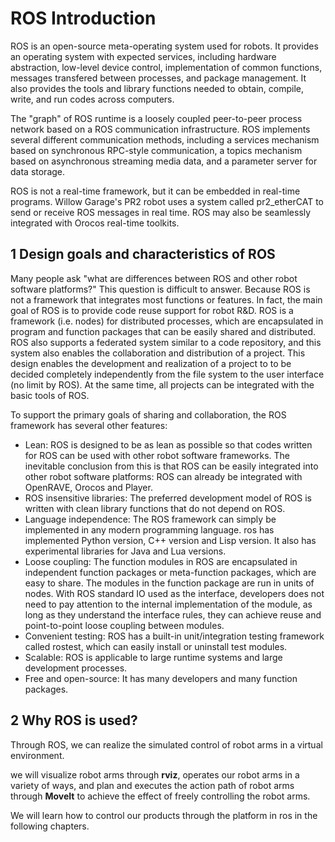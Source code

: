 # ROS Introduction

ROS is an open-source meta-operating system used for robots. It provides an operating system with expected services, including hardware abstraction, low-level device control, implementation of common functions, messages transfered between processes, and package management. It also provides the tools and library functions needed to obtain, compile, write, and run codes across computers.

The "graph" of ROS runtime is a loosely coupled peer-to-peer process network based on a ROS communication infrastructure. ROS implements several different communication methods, including a services mechanism based on synchronous RPC-style communication, a topics mechanism based on asynchronous streaming media data, and a parameter server for data storage.

ROS is not a real-time framework, but it can be embedded in real-time programs. Willow Garage's PR2 robot uses a system called pr2_etherCAT to send or receive ROS messages in real time. ROS may also be seamlessly integrated with Orocos real-time toolkits.

## 1 Design goals and characteristics of ROS

Many people ask "what are differences between ROS and other robot software platforms?" This question is difficult to answer. Because ROS is not a framework that integrates most functions or features. In fact, the main goal of ROS is to provide code reuse support for robot R&D. ROS is a framework (i.e. nodes) for distributed processes, which are encapsulated in program and function packages that can be easily shared and distributed. ROS also supports a federated system similar to a code repository, and this system also enables the collaboration and distribution of a project. This design enables the development and realization of a project to to be decided completely independently from the file system to the user interface (no limit by ROS). At the same time, all projects can be integrated with the basic tools of ROS.

To support the primary goals of sharing and collaboration, the ROS framework has several other features:

 * Lean: ROS is designed to be as lean as possible so that codes written for ROS can be used with other robot software frameworks. The inevitable conclusion from this is that ROS can be easily integrated into other robot software platforms: ROS can already be integrated with OpenRAVE, Orocos and Player.
 * ROS insensitive libraries: The preferred development model of ROS is written with clean library functions that do not depend on ROS.
 * Language independence: The ROS framework can simply be implemented in any modern programming language. ros has implemented Python version, C++ version and Lisp version. It also has experimental libraries for Java and Lua versions.
 * Loose coupling: The function modules in ROS are encapsulated in independent function packages or meta-function packages, which are easy to share. The modules in the function package are run in units of nodes. With ROS standard IO used as the interface, developers does not need to pay attention to the internal implementation of the module, as long as they understand the interface rules, they can achieve reuse and point-to-point loose coupling between modules.
 * Convenient testing: ROS has a built-in unit/integration testing framework called rostest, which can easily install or uninstall test modules.
 * Scalable: ROS is applicable to large runtime systems and large development processes.
 * Free and open-source: It has many developers and many function packages.

## 2 Why ROS is used?

Through ROS, we can realize the simulated control of robot arms in a virtual environment.

we will visualize robot arms through **rviz**, operates our robot arms in a variety of ways, and plan and executes the action path of robot arms through **MoveIt** to achieve the effect of freely controlling the robot arms.

We will learn how to control our products through the platform in ros in the following chapters.

